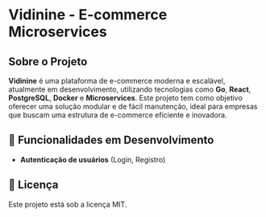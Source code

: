 # Vidinine - E-commerce Microservices

## Sobre o Projeto

**Vidinine** é uma plataforma de e-commerce moderna e escalável, atualmente em desenvolvimento, utilizando tecnologias como **Go**, **React**, **PostgreSQL**, **Docker** e **Microservices**. Este projeto tem como objetivo oferecer uma solução modular e de fácil manutenção, ideal para empresas que buscam uma estrutura de e-commerce eficiente e inovadora.

## 🚀 Funcionalidades em Desenvolvimento

- **Autenticação de usuários** (Login, Registro)

## 📜 Licença

Este projeto está sob a licença MIT.